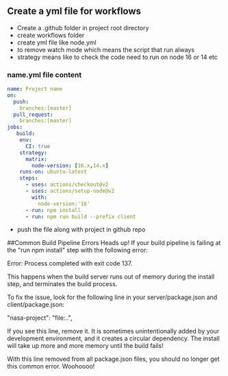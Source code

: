 ## Create a yml file for workflows


- Create a .github folder in project root directory
- create workflows folder 
- create yml file like node.yml
- to remove watch mode which means the script that run always
- strategy means like to check the code need to run on node 16 or 14 etc

### name.yml file content

```yml
name: Project name
on:
  push:
    branches:[master]
  pull_request:
    branches:[master]
jobs:
   build:
    env: 
      CI: true
    strategy:
      matrix:
        node-version: [16.x,14.x]
    runs-on: ubuntu-latest
    steps: 
      - uses: actions/checkout@v2
      - uses: actions/setup-node@v2
        with:
          node-version:'16'
      - run: npm install
      - run: npm run build --prefix client
```

- push the file along with project in github repo



##Common Build Pipeline Errors
Heads up! If your build pipeline is failing at the "run npm install" step with the following error:

Error: Process completed with exit code 137.

This happens when the build server runs out of memory during the install step, and terminates the build process.

To fix the issue, look for the following line in your server/package.json and client/package.json:

"nasa-project": "file:..",

If you see this line, remove it. It is sometimes unintentionally added by your development environment, and it creates a circular dependency. The install will take up more and more memory until the build fails!

With this line removed from all package.json files, you should no longer get this common error. Woohoooo!
